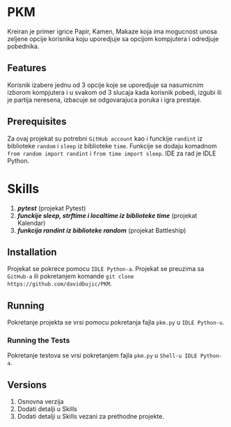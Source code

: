 # PKM

Kreiran je primer igrice Papir, Kamen, Makaze koja ima mogucnost unosa zeljene opcije korisnika koju uporedjuje sa opcijom kompjutera i odredjuje pobednika.

## Features
Korisnik izabere jednu od 3 opcije koje se uporedjuje sa nasumicnim izborom kompjutera i u svakom od 3 slucaja kada korisnik pobedi, izgubi ili je partija neresena, izbacuje se odgovarajuca poruka i igra prestaje.

## Prerequisites
Za ovaj projekat su potrebni `GitHub account` kao i funckije `randint` iz biblioteke `random` i `sleep` iz biblioteke `time`. Funkcije se dodaju komadnom `from random import randint` i `from time import sleep`. IDE za rad je IDLE Python.

# Skills
1. ***pytest*** (projekat Pytest)
2. ***funckije sleep, strftime i localtime iz biblioteke time*** (projekat Kalendar)
3. ***funkcija randint iz biblioteke random*** (projekat Battleship)

## Installation
Projekat se pokrece pomocu `IDLE Python-a`. Projekat se preuzima sa `GitHub-a` ili pokretanjem komande `git clone https://github.com/davidbujic/PKM`.

## Running
Pokretanje projekta se vrsi pomocu pokretanja fajla `pkm.py` u `IDLE Python-u`.

### Running the Tests
Pokretanje testova se vrsi pokretanjem fajla `pkm.py` u `Shell-u IDLE Python-a`.

## Versions
1. Osnovna verzija
2. Dodati detalji u Skills
3. Dodati detalji u Skills vezani za prethodne projekte.
